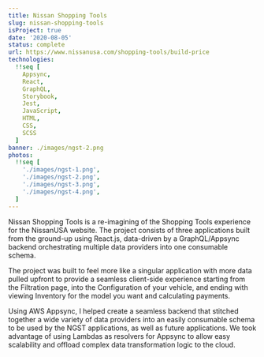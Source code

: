 ```yaml
---
title: Nissan Shopping Tools
slug: nissan-shopping-tools
isProject: true
date: '2020-08-05'
status: complete
url: https://www.nissanusa.com/shopping-tools/build-price
technologies:
  !!seq [
    Appsync,
    React,
    GraphQL,
    Storybook,
    Jest,
    JavaScript,
    HTML,
    CSS,
    SCSS
  ]
banner: ./images/ngst-2.png
photos:
  !!seq [
    './images/ngst-1.png',
    './images/ngst-2.png',
    './images/ngst-3.png',
    './images/ngst-4.png',
  ]
---
```


Nissan Shopping Tools is a re-imagining of the Shopping Tools experience for the NissanUSA website. The project consists of three applications built from the ground-up using React.js, data-driven by a GraphQL/Appsync backend orchestrating multiple data providers into one consumable schema.

The project was built to feel more like a singular application with more data pulled upfront to provide a seamless client-side experience starting from the Filtration page, into the Configuration of your vehicle, and ending with viewing Inventory for the model you want and calculating payments. 

Using AWS Appsync, I helped create a seamless backend that stitched together a wide variety of data providers into an easily consumable schema to be used by the NGST applications, as well as future applications. We took advantage of using Lambdas as resolvers for Appsync to allow easy scalability and offload complex data transformation logic to the cloud. 

